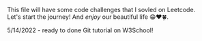 This file will have some code challenges that I sovled on Leetcode.  
Let's start the journey! And *enjoy* our beautiful life 😁❤🍀.

5/14/2022 - ready to done Git tutorial on W3School!
